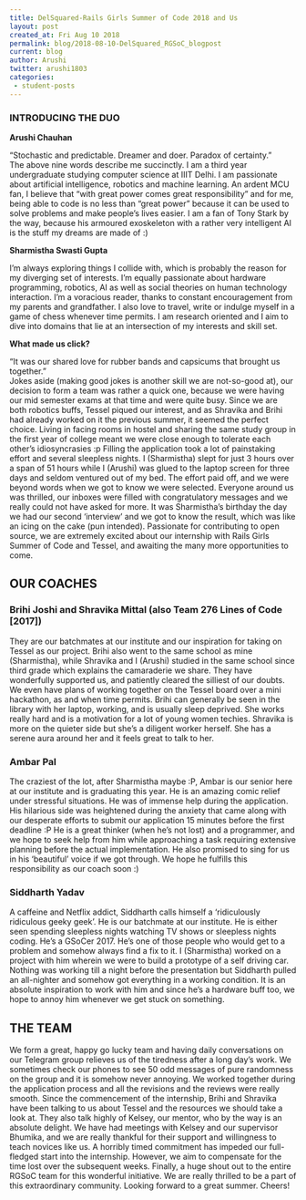```yaml
---
title: DelSquared-Rails Girls Summer of Code 2018 and Us
layout: post
created_at: Fri Aug 10 2018
permalink: blog/2018-08-10-DelSquared_RGSoC_blogpost
current: blog
author: Arushi
twitter: arushi1803
categories:
 - student-posts
---
```


### INTRODUCING THE DUO

**Arushi Chauhan**

“Stochastic and predictable. Dreamer and doer. Paradox of certainty.”<br>
The above nine words describe me succinctly. I am a third year undergraduate studying computer science at IIIT Delhi. I am passionate about artificial intelligence, robotics and machine learning. An ardent MCU fan, I believe that “with great power comes great responsibility” and for me, being able to code is no less than “great power” because it can be used to solve problems and make people’s lives easier. I am a fan of Tony Stark by the way, because his armoured exoskeleton with a rather very intelligent AI is the stuff my dreams are made of :)


**Sharmistha Swasti Gupta**

I’m always exploring things I collide with, which is probably the reason for my diverging set of interests. I’m equally passionate about hardware programming, robotics, AI as well as social theories on human technology interaction. I’m a voracious reader, thanks to constant encouragement from my parents and grandfather. I also love to travel, write or indulge myself in a game of chess whenever time permits. I am research oriented and I aim to dive into domains that lie at an intersection of my interests and skill set.


**What made us click?**

“It was our shared love for rubber bands and capsicums that brought us together.”<br>
Jokes aside (making good jokes is another skill we are not-so-good at), our decision to form a team was rather a quick one, because we were having our mid semester exams at that time and were quite busy. Since we are both robotics buffs, Tessel piqued our interest, and as Shravika and Brihi had already worked on it the previous summer, it seemed the perfect choice. Living in facing rooms in hostel and sharing the same study group in the first year of college meant we were close enough to tolerate each other’s idiosyncrasies :p
Filling the application took a lot of painstaking effort and several sleepless nights. I (Sharmistha) slept for just 3 hours over a span of 51 hours while I (Arushi) was glued to the laptop screen for three days and seldom ventured out of my bed. The effort paid off, and we were beyond words when we got to know we were selected. Everyone around us was thrilled, our inboxes were filled with congratulatory messages and we really could not have asked for more. It was Sharmistha’s birthday the day we had our second ‘interview’ and we got to know the result, which was like an icing on the cake (pun intended). Passionate for contributing to open source, we are extremely excited about our internship with Rails Girls Summer of Code and Tessel, and awaiting the many more opportunities to come.


## OUR COACHES

### Brihi Joshi and Shravika Mittal  (also Team 276 Lines of Code [2017])

They are our batchmates at our institute and our inspiration for taking on Tessel as our project. Brihi also went to the same school as mine (Sharmistha), while Shravika and I (Arushi) studied in the same school since third grade which explains the camaraderie we share. They have wonderfully supported us, and patiently cleared the silliest of our doubts. We even have plans of working together on the Tessel board over a mini hackathon, as and when time permits.
Brihi can generally be seen in the library with her laptop, working, and is usually sleep deprived. She works really hard and is a motivation for a lot of young women techies. 
Shravika is more on the quieter side but she’s a diligent worker herself. She has a serene aura around her and it feels great to talk to her.


### Ambar Pal

The craziest of the lot, after Sharmistha maybe :P, Ambar is our senior here at our institute and is graduating this year. He is an amazing comic relief under stressful situations. He was of immense help during the application. His hilarious side was heightened during the anxiety that came along with our desperate efforts to submit our application 15 minutes before the first deadline :P He is a great thinker (when he’s not lost) and a programmer, and we hope to seek help from him while approaching a task requiring extensive planning before the actual implementation. He also promised to sing for us in his ‘beautiful’ voice if we got through. We hope he fulfills this responsibility as our coach soon :)


### Siddharth Yadav

A caffeine and Netflix addict, Siddharth calls himself a ‘ridiculously ridiculous geeky geek’. He is our batchmate at our institute. He is either seen spending sleepless nights watching TV shows or sleepless nights coding. He’s a GSoCer 2017. He’s one of those people who would get to a problem and somehow always find a fix to it. I (Sharmistha) worked on a project with him wherein we were to build a prototype of a self driving car. Nothing was working till a night before the presentation but Siddharth pulled an all-nighter and somehow got everything in a working condition. It is an absolute inspiration to work with him and since he’s a hardware buff too, we hope to annoy him whenever we get stuck on something.


## THE TEAM

We form a great, happy go lucky team and having daily conversations on our Telegram group relieves us of the tiredness after a long day’s work. We sometimes check our phones to see 50 odd messages of pure randomness on the group and it is somehow never annoying. 
We worked together during the application process and all the revisions and the reviews were really smooth. Since the commencement of the internship, Brihi and Shravika have been talking to us about Tessel and the resources we should take a look at. They also talk highly of Kelsey, our mentor, who by the way is an absolute delight. We have had meetings with Kelsey and our supervisor Bhumika, and we are really thankful for their support and willingness to teach novices like us. A horribly timed commitment has impeded our full-fledged start into the internship. However, we aim to compensate for the time lost over the subsequent weeks. Finally, a huge shout out to the entire RGSoC team for this wonderful initiative. We are really thrilled to be a part of this extraordinary community. Looking forward to a great summer. Cheers!
